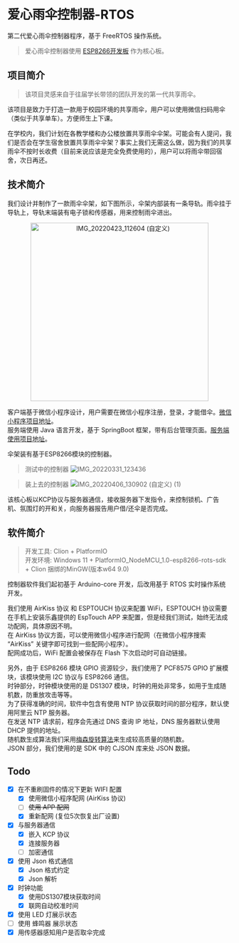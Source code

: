 # 爱心雨伞控制器-RTOS

第二代爱心雨伞控制器程序，基于 FreeRTOS 操作系统。

> 爱心雨伞控制器使用 [ESP8266开发板](https://github.com/HNIT-IoT-Lab/ESP8266-board) 作为核心板。

## 项目简介

> 该项目灵感来自于往届学长带领的团队开发的第一代共享雨伞。

该项目是致力于打造一款用于校园环境的共享雨伞，用户可以使用微信扫码用伞（类似于共享单车）。方便师生上下课。

在学校内，我们计划在各教学楼和办公楼放置共享雨伞伞架。可能会有人提问，我们是否会在学生宿舍放置共享雨伞伞架？事实上我们无需这么做，因为我们的共享雨伞不按时长收费（目前来说应该是完全免费使用的），用户可以将雨伞带回宿舍，次日再还。

## 技术简介

我们设计并制作了一款雨伞伞架，如下图所示，伞架内部装有一条导轨。雨伞挂于导轨上，导轨末端装有电子锁和传感器，用来控制雨伞进出。

<p align="center">
   <img alt="IMG_20220423_112604 (自定义)" src="https://user-images.githubusercontent.com/39958055/164873555-69317a19-1a1c-4563-a8d2-916dd3532f62.jpg" height="400">
</p>

客户端基于微信小程序设计，用户需要在微信小程序注册，登录，才能借伞。[微信小程序项目地址](https://github.com/HNIT-IoT-Lab/love-umbrella-miniprogram)。  
服务端使用 Java 语言开发，基于 SpringBoot 框架，带有后台管理页面。[服务端使用项目地址](https://github.com/HNIT-IoT-Lab/umbrella-server)。

伞架装有基于ESP8266模块的控制器。


> 测试中的控制器
![IMG_20220331_123436](https://user-images.githubusercontent.com/39958055/160977423-13001bba-1a12-4f85-81d6-6290b2efd2ae.jpg)

> 装上去的控制器
![IMG_20220406_130902 (自定义) (1)](https://user-images.githubusercontent.com/39958055/161901480-f2683a43-afcc-4a61-a926-96400d476b02.jpg)


该核心板以KCP协议与服务器通信，接收服务器下发指令，来控制锁机、广告机、氛围灯的开和关，向服务器报告用户借/还伞是否完成。

## 软件简介

> 开发工具: Clion + PlatformIO  
> 开发环境: Windows 11 + PlatformIO_NodeMCU_1.0-esp8266-rots-sdk + Clion 捆绑的MinGW(版本w64 9.0)

控制器软件我们起初基于 Arduino-core 开发，后改用基于 RTOS 实时操作系统开发。

我们使用 AirKiss 协议 和 ESPTOUCH 协议来配置 WiFi，ESPTOUCH 协议需要在手机上安装乐鑫提供的 EspTouch APP 来配置，但是经我们测试，始终无法成功配网，具体原因不明。  
在 AirKiss 协议方面，可以使用微信小程序进行配网（在微信小程序搜索 “AirKiss” 关键字即可找到一些配网小程序）。  
配网成功后，WiFi 配置会被保存在 Flash 下次启动时可自动链接。

另外，由于 ESP8266 模块 GPIO 资源较少，我们使用了 PCF8575 GPIO 扩展模块，该模块使用 I2C 协议与 ESP8266 通信。  
时钟部分，时钟模块使用的是 DS1307 模块，时钟的用处非常多，如用于生成随机数，防重放攻击等等。  
为了获得准确的时间，软件中包含有使用 NTP 协议获取时间的部分程序，默认使用阿里云 NTP 服务器。  
在发送 NTP 请求前，程序会先通过 DNS 查询 IP 地址，DNS 服务器默认使用 DHCP 提供的地址。  
随机数生成算法我们采用[梅森旋转算法](https://github.com/dajobe/libmtwist)来生成较高质量的随机数。  
JSON 部分，我们使用的是 SDK 中的 CJSON 库来处 JSON 数据。  


## Todo

- [x] 在不重刷固件的情况下更新 WIFI 配置
  - [x] 使用微信小程序配网 (AirKiss 协议)
  - [ ] ~~使用 APP 配网~~
  - [x] 重新配网 (复位5次恢复出厂设置)
- [x] 与服务器通信
  - [x] 嵌入 KCP 协议
  - [x] 连接服务器
  - [ ] 加密通信
- [x] 使用 Json 格式通信
  - [x] Json 格式约定
  - [x] Json 解析
- [x] 时钟功能
  - [x] 使用DS1307模块获取时间
  - [x] 联网自动校准时间 
- [x] 使用 LED 灯展示状态
- [ ] 使用 蜂鸣器 展示状态
- [x] 用传感器感知用户是否取伞完成
